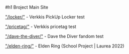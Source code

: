 #h1 Broject Main Site

["/locker/"](https://gh.devdorm.cc/locker) - Verkkis PickUp Locker test

["/pricetag/"](https://gh.devdorm.cc/pricetag) - Verkkis pricetag test

["/dave-the-diver/"](https://gh.devdorm.cc/dave-the-diver) - Dave the Diver fandom test

["/elden-ring/"](https://gh.devdorm.cc/elden-ring) - Elden Ring (School Project | Laurea 2022)